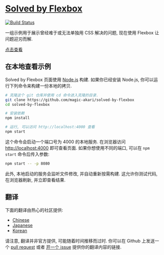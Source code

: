 # [Solved by Flexbox](https://magic-akari.github.io/solved-by-flexbox/) 
[![Build Status](https://travis-ci.org/magic-akari/solved-by-flexbox.svg?branch=zh)](https://travis-ci.org/magic-akari/solved-by-flexbox)

一组示例用于展示曾经难于或无法单独用 CSS 解决的问题, 现在使用 Flexbox 让问题迎刃而解.

[点击查看](https://magic-akari.github.io/solved-by-flexbox/)

## 在本地查看示例

Solved by Flexbox 页面使用 [Node.js](http://nodejs.org/) 构建. 如果你已经安装 Node.js, 你可以运行下列命令来构建一份本地的拷贝.

```sh
# 克隆这个 git 仓库并使用 cd 命令进入克隆的目录.
git clone https://github.com/magic-akari/solved-by-flexbox
cd solved-by-flexbox

# 安装依赖
npm install

# 运行, 可以访问 http://localhost:4000 查看
npm start
```

这个命令会启动一个端口号为 4000 的本地服务. 在浏览器访问 [http://localhost:4000](http://localhost:4000) 即可查看页面. 如果你想使用不同的端口, 可以在 `npm start` 命令后传入参数:

```sh
npm start -- -p 8080
```

此外, 本地启动的服务会监听文件修改, 并自动重新按需构建. 这允许你测试代码, 在浏览器刷新, 并立即查看结果.

## 翻译

下面的翻译由热心的社区提供:

* [Chinese](https://magic-akari.github.io/solved-by-flexbox/)
* [Japanese](http://hashrock.github.io/solved-by-flexbox-ja/)
* [Korean](https://hyunseob.github.io/solved-by-flexbox-kr/)

请注意, 翻译并非官方提供, 可能随着时间推移而过时. 你可以在 Github 上发送一个 [pull request](https://github.com/philipwalton/solved-by-flexbox/pull/new/master) 或者 [开一个 issue](https://github.com/philipwalton/solved-by-flexbox/issues/new) 提供你的翻译内容的链接.
